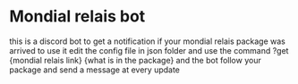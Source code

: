 # Mondial relais bot
this is a discord bot to get a notification if your mondial relais package was arrived to use it edit the config file in json folder and use the command ?get {mondial relais link} {what is in the package} and the bot follow your package and send a message at every update
